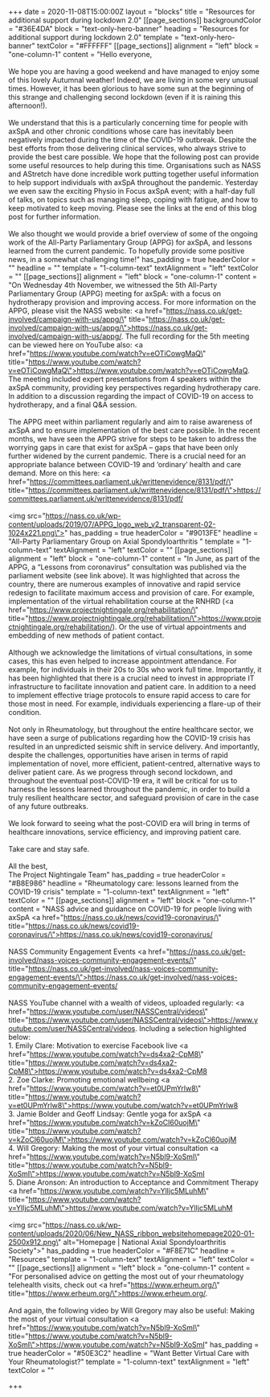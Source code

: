 +++
date = 2020-11-08T15:00:00Z
layout = "blocks"
title = "Resources for additional support during lockdown 2.0"
[[page_sections]]
backgroundColor = "#36E4DA"
block = "text-only-hero-banner"
heading = "Resources for additional support during lockdown 2.0"
template = "text-only-hero-banner"
textColor = "#FFFFFF"
[[page_sections]]
alignment = "left"
block = "one-column-1"
content = "Hello everyone,<br><br>We hope you are having a good weekend and have managed to enjoy some of this lovely Autumnal weather! Indeed, we are living in some very unusual times. However, it has been glorious to have some sun at the beginning of this strange and challenging second lockdown (even if it is raining this afternoon!).<br><br>We understand that this is a particularly concerning time for people with axSpA and other chronic conditions whose care has inevitably been negatively impacted during the time of the COVID-19 outbreak. Despite the best efforts from those delivering clinical services, who always strive to provide the best care possible. We hope that the following post can provide some useful resources to help during this time. Organisations such as NASS and AStretch have done incredible work putting together useful information to help support individuals with axSpA throughout the pandemic. Yesterday we even saw the exciting Physio in Focus axSpA event; with a half-day full of talks, on topics such as managing sleep, coping with fatigue, and how to keep motivated to keep moving. Please see the links at the end of this blog post for further information.<br><br>We also thought we would provide a brief overview of some of the ongoing work of the All-Party Parliamentary Group (APPG) for axSpA, and lessons learned from the current pandemic. To hopefully provide some positive news, in a somewhat challenging time!"
has_padding = true
headerColor = ""
headline = ""
template = "1-column-text"
textAlignment = "left"
textColor = ""
[[page_sections]]
alignment = "left"
block = "one-column-1"
content = "On Wednesday 4th November, we witnessed the 5th All-Party Parliamentary Group (APPG) meeting for axSpA: with a focus on hydrotherapy provision and improving access. For more information on the APPG, please visit the NASS website: <a href=\"https://nass.co.uk/get-involved/campaign-with-us/appg/\" title=\"https://nass.co.uk/get-involved/campaign-with-us/appg/\">https://nass.co.uk/get-involved/campaign-with-us/appg/</a>. The full recording for the 5th meeting can be viewed here on YouTube also: <a href=\"https://www.youtube.com/watch?v=eOTiCowgMaQ\" title=\"https://www.youtube.com/watch?v=eOTiCowgMaQ\">https://www.youtube.com/watch?v=eOTiCowgMaQ</a>. The meeting included expert presentations from 4 speakers within the axSpA community, providing key perspectives regarding hydrotherapy care. In addition to a discussion regarding the impact of COVID-19 on access to hydrotherapy, and a final Q&amp;A session.<br><br>The APPG meet within parliament regularly and aim to raise awareness of axSpA and to ensure implementation of the best care possible. In the recent months, we have seen the APPG strive for steps to be taken to address the worrying gaps in care that exist for axSpA – gaps that have been only further widened by the current pandemic. There is a crucial need for an appropriate balance between COVID-19 and ‘ordinary’ health and care demand. More on this here: <a href=\"https://committees.parliament.uk/writtenevidence/8131/pdf/\" title=\"https://committees.parliament.uk/writtenevidence/8131/pdf/\">https://committees.parliament.uk/writtenevidence/8131/pdf/</a><br><br><img src=\"https://nass.co.uk/wp-content/uploads/2019/07/APPG_logo_web_v2_transparent-02-1024x221.png\">"
has_padding = true
headerColor = "#9013FE"
headline = "All-Party Parliamentary Group on Axial Spondyloarthritis "
template = "1-column-text"
textAlignment = "left"
textColor = ""
[[page_sections]]
alignment = "left"
block = "one-column-1"
content = "In June, as part of the APPG, a “Lessons from coronavirus” consultation was published via the parliament website (see link above). It was highlighted that across the country, there are numerous examples of innovative and rapid service redesign to facilitate maximum access and provision of care. For example, implementation of the virtual rehabilitation course at the RNHRD (<a href=\"https://www.projectnightingale.org/rehabilitation/\" title=\"https://www.projectnightingale.org/rehabilitation/\">https://www.projectnightingale.org/rehabilitation/</a>). Or the use of virtual appointments and embedding of new methods of patient contact.<br><br>Although we acknowledge the limitations of virtual consultations, in some cases, this has even helped to increase appointment attendance. For example, for individuals in their 20s to 30s who work full time. Importantly, it has been highlighted that there is a crucial need to invest in appropriate IT infrastructure to facilitate innovation and patient care. In addition to a need to implement effective triage protocols to ensure rapid access to care for those most in need. For example, individuals experiencing a flare-up of their condition.<br><br>Not only in Rheumatology, but throughout the entire healthcare sector, we have seen a surge of publications regarding how the COVID-19 crisis has resulted in an unpredicted seismic shift in service delivery. And importantly, despite the challenges, opportunities have arisen in terms of rapid implementation of novel, more efficient, patient-centred, alternative ways to deliver patient care. As we progress through second lockdown, and throughout the eventual post-COVID-19 era, it will be critical for us to harness the lessons learned throughout the pandemic, in order to build a truly resilient healthcare sector, and safeguard provision of care in the case of any future outbreaks.<br><br>We look forward to seeing what the post-COVID era will bring in terms of healthcare innovations, service efficiency, and improving patient care.<br><br>Take care and stay safe.<br><br>All the best,<br>The Project Nightingale Team"
has_padding = true
headerColor = "#B8E986"
headline = "Rheumatology care: lessons learned from the COVID-19 crisis"
template = "1-column-text"
textAlignment = "left"
textColor = ""
[[page_sections]]
alignment = "left"
block = "one-column-1"
content = "NASS advice and guidance on COVID-19 for people living with axSpA <a href=\"https://nass.co.uk/news/covid19-coronavirus/\" title=\"https://nass.co.uk/news/covid19-coronavirus/\">https://nass.co.uk/news/covid19-coronavirus/</a><br><br>NASS Community Engagement Events <a href=\"https://nass.co.uk/get-involved/nass-voices-community-engagement-events/\" title=\"https://nass.co.uk/get-involved/nass-voices-community-engagement-events/\">https://nass.co.uk/get-involved/nass-voices-community-engagement-events/</a><br><br>NASS YouTube channel with a wealth of videos, uploaded regularly: <a href=\"https://www.youtube.com/user/NASSCentral/videos\" title=\"https://www.youtube.com/user/NASSCentral/videos\">https://www.youtube.com/user/NASSCentral/videos</a>. Including a selection highlighted below:<br>1. Emily Clare: Motivation to exercise Facebook live <a href=\"https://www.youtube.com/watch?v=ds4xa2-CpM8\" title=\"https://www.youtube.com/watch?v=ds4xa2-CpM8\">https://www.youtube.com/watch?v=ds4xa2-CpM8</a><br>2. Zoe Clarke: Promoting emotional wellbeing <a href=\"https://www.youtube.com/watch?v=et0UPmYrlw8\" title=\"https://www.youtube.com/watch?v=et0UPmYrlw8\">https://www.youtube.com/watch?v=et0UPmYrlw8</a><br>3. Jamie Bolder and Geoff Lindsay: Gentle yoga for axSpA <a href=\"https://www.youtube.com/watch?v=kZoCl60uojM\" title=\"https://www.youtube.com/watch?v=kZoCl60uojM\">https://www.youtube.com/watch?v=kZoCl60uojM</a><br>4. Will Gregory: Making the most of your virtual consultation <a href=\"https://www.youtube.com/watch?v=N5bl9-XoSmI\" title=\"https://www.youtube.com/watch?v=N5bl9-XoSmI\">https://www.youtube.com/watch?v=N5bl9-XoSmI</a><br>5. Diane Aronson: An introduction to Acceptance and Commitment Therapy <a href=\"https://www.youtube.com/watch?v=YlIjc5MLuhM\" title=\"https://www.youtube.com/watch?v=YlIjc5MLuhM\">https://www.youtube.com/watch?v=YlIjc5MLuhM</a><br><br><img src=\"https://nass.co.uk/wp-content/uploads/2020/06/New_NASS_ribbon_websitehomepage2020-01-2500x912.png\" alt=\"Homepage | National Axial Spondyloarthritis Society\">"
has_padding = true
headerColor = "#F8E71C"
headline = "Resources"
template = "1-column-text"
textAlignment = "left"
textColor = ""
[[page_sections]]
alignment = "left"
block = "one-column-1"
content = "For personalised advice on getting the most out of your rheumatology telehealth visits, check out <a href=\"https://www.erheum.org/\" title=\"https://www.erheum.org/\">https://www.erheum.org/</a>.<br><br>And again, the following video by Will Gregory may also be useful: Making the most of your virtual consultation <a href=\"https://www.youtube.com/watch?v=N5bl9-XoSmI\" title=\"https://www.youtube.com/watch?v=N5bl9-XoSmI\">https://www.youtube.com/watch?v=N5bl9-XoSmI</a>"
has_padding = true
headerColor = "#50E3C2"
headline = "Want Better Virtual Care with Your Rheumatologist?"
template = "1-column-text"
textAlignment = "left"
textColor = ""

+++
